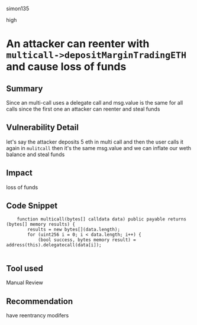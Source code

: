 simon135

high

# An attacker can  reenter with `multicall->depositMarginTradingETH` and cause loss of funds

## Summary
Since an multi-call uses a delegate call and msg.value is the same for all calls since the first one an attacker can reenter and steal funds
## Vulnerability Detail
let's say the attacker deposits 5 eth in multi call and then the user calls it again in `mulitcall` then it's the same msg.value and we can inflate our weth balance and steal funds 
## Impact
loss of funds 
## Code Snippet
```solidity
    function multicall(bytes[] calldata data) public payable returns (bytes[] memory results) {
        results = new bytes[](data.length);
        for (uint256 i = 0; i < data.length; i++) {
            (bool success, bytes memory result) = address(this).delegatecall(data[i]);


```
## Tool used

Manual Review

## Recommendation
have reentrancy modifers 